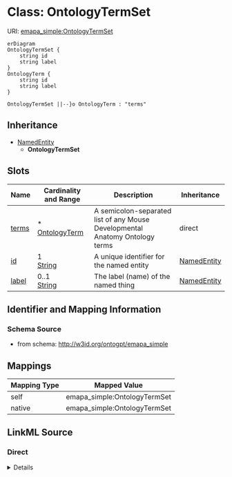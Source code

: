 

# Class: OntologyTermSet



URI: [emapa_simple:OntologyTermSet](http://w3id.org/ontogpt/emapa_simpleOntologyTermSet)



```mermaid
erDiagram
OntologyTermSet {
    string id  
    string label  
}
OntologyTerm {
    string id  
    string label  
}

OntologyTermSet ||--}o OntologyTerm : "terms"

```




## Inheritance
* [NamedEntity](NamedEntity.md)
    * **OntologyTermSet**



## Slots

| Name | Cardinality and Range | Description | Inheritance |
| ---  | --- | --- | --- |
| [terms](terms.md) | * <br/> [OntologyTerm](OntologyTerm.md) | A semicolon-separated list of any Mouse Developmental Anatomy Ontology terms | direct |
| [id](id.md) | 1 <br/> [String](String.md) | A unique identifier for the named entity | [NamedEntity](NamedEntity.md) |
| [label](label.md) | 0..1 <br/> [String](String.md) | The label (name) of the named thing | [NamedEntity](NamedEntity.md) |









## Identifier and Mapping Information







### Schema Source


* from schema: http://w3id.org/ontogpt/emapa_simple





## Mappings

| Mapping Type | Mapped Value |
| ---  | ---  |
| self | emapa_simple:OntologyTermSet |
| native | emapa_simple:OntologyTermSet |





## LinkML Source

<!-- TODO: investigate https://stackoverflow.com/questions/37606292/how-to-create-tabbed-code-blocks-in-mkdocs-or-sphinx -->

### Direct

<details>
```yaml
name: OntologyTermSet
from_schema: http://w3id.org/ontogpt/emapa_simple
is_a: NamedEntity
attributes:
  terms:
    name: terms
    description: A semicolon-separated list of any Mouse Developmental Anatomy Ontology
      terms.
    from_schema: http://w3id.org/ontogpt/emapa_simple
    rank: 1000
    multivalued: true
    domain_of:
    - OntologyTermSet
    range: OntologyTerm
tree_root: true

```
</details>

### Induced

<details>
```yaml
name: OntologyTermSet
from_schema: http://w3id.org/ontogpt/emapa_simple
is_a: NamedEntity
attributes:
  terms:
    name: terms
    description: A semicolon-separated list of any Mouse Developmental Anatomy Ontology
      terms.
    from_schema: http://w3id.org/ontogpt/emapa_simple
    rank: 1000
    multivalued: true
    alias: terms
    owner: OntologyTermSet
    domain_of:
    - OntologyTermSet
    range: OntologyTerm
  id:
    name: id
    annotations:
      prompt.skip:
        tag: prompt.skip
        value: 'true'
    description: A unique identifier for the named entity
    comments:
    - this is populated during the grounding and normalization step
    from_schema: http://w3id.org/ontogpt/emapa_simple
    rank: 1000
    identifier: true
    alias: id
    owner: OntologyTermSet
    domain_of:
    - NamedEntity
    - Publication
    range: string
    required: true
  label:
    name: label
    annotations:
      owl:
        tag: owl
        value: AnnotationProperty, AnnotationAssertion
    description: The label (name) of the named thing
    from_schema: http://w3id.org/ontogpt/emapa_simple
    aliases:
    - name
    rank: 1000
    slot_uri: rdfs:label
    alias: label
    owner: OntologyTermSet
    domain_of:
    - NamedEntity
    range: string
tree_root: true

```
</details>